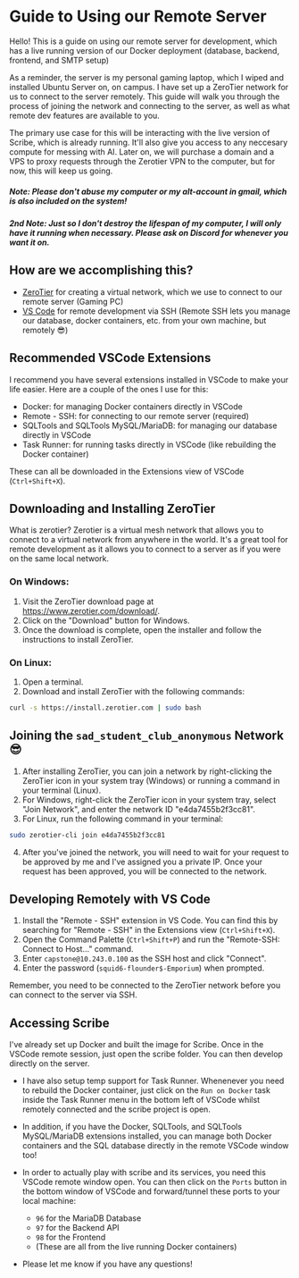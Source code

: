 # Guide to Using our Remote Server
Hello! This is a guide on using our remote server for development, which has a live running version of our Docker deployment (database, backend, frontend, and SMTP setup)

As a reminder, the server is my personal gaming laptop, which I wiped and installed Ubuntu Server on, on campus. I have set up a ZeroTier network for us to connect to the server remotely. This guide will walk you through the process of joining the network and connecting to the server, as well as what remote dev features are available to you.

The primary use case for this will be interacting with the live version of Scribe, which is already running. It'll also give you access to any neccesary compute for messing with AI. Later on, we will purchase a domain and a VPS to proxy requests through the Zerotier VPN to the computer, but for now, this will keep us going.

##### Note: Please don't abuse my computer or my alt-account in gmail, which is also included on the system! 

##### 2nd Note: Just so I don't destroy the lifespan of my computer, I will only have it running when necessary. Please ask on Discord for whenever you want it on.

## How are we accomplishing this?
- [ZeroTier](https://www.zerotier.com/) for creating a virtual network, which we use to connect to our remote server (Gaming PC)
- [VS Code](https://code.visualstudio.com/) for remote development via SSH (Remote SSH lets you manage our database, docker containers, etc. from your own machine, but remotely 😎)

## Recommended VSCode Extensions
I recommend you have several extensions installed in VSCode to make your life easier. Here are a couple of the ones I use for this:

- Docker: for managing Docker containers directly in VSCode
- Remote - SSH: for connecting to our remote server (required)
- SQLTools and SQLTools MySQL/MariaDB: for managing our database directly in VSCode
- Task Runner: for running tasks directly in VSCode (like rebuilding the Docker container)

These can all be downloaded in the Extensions view of VSCode (`Ctrl+Shift+X`).

## Downloading and Installing ZeroTier

What is zerotier? Zerotier is a virtual mesh network that allows you to connect to a virtual network from anywhere in the world. It's a great tool for remote development as it allows you to connect to a server as if you were on the same local network.

### On Windows:

1. Visit the ZeroTier download page at https://www.zerotier.com/download/.
2. Click on the "Download" button for Windows.
3. Once the download is complete, open the installer and follow the instructions to install ZeroTier.

### On Linux:

1. Open a terminal.
2. Download and install ZeroTier with the following commands:

```bash
curl -s https://install.zerotier.com | sudo bash
```

## Joining the `sad_student_club_anonymous` Network 😎

1. After installing ZeroTier, you can join a network by right-clicking the ZeroTier icon in your system tray (Windows) or running a command in your terminal (Linux).
2. For Windows, right-click the ZeroTier icon in your system tray, select "Join Network", and enter the network ID "e4da7455b2f3cc81".
3. For Linux, run the following command in your terminal:

```bash
sudo zerotier-cli join e4da7455b2f3cc81
```

4. After you've joined the network, you will need to wait for your request to be approved by me and I've assigned you a private IP. Once your request has been approved, you will be connected to the network.

## Developing Remotely with VS Code

1. Install the "Remote - SSH" extension in VS Code. You can find this by searching for "Remote - SSH" in the Extensions view (`Ctrl+Shift+X`).
2. Open the Command Palette (`Ctrl+Shift+P`) and run the "Remote-SSH: Connect to Host..." command.
3. Enter `capstone@10.243.0.100` as the SSH host and click "Connect".
4. Enter the password (`squid6-flounder$-Emporium`) when prompted.

Remember, you need to be connected to the ZeroTier network before you can connect to the server via SSH.

## Accessing Scribe

I've already set up Docker and built the image for Scribe. Once in the VSCode remote session, just open the scribe folder. You can then develop directly on the server.

- I have also setup temp support for Task Runner. Whenenever you need to rebuild the Docker container, just click on the `Run on Docker` task inside the Task Runner menu in the bottom left of VSCode whilst remotely connected and the scribe project is open.

- In addition, if you have the Docker, SQLTools, and SQLTools MySQL/MariaDB extensions installed, you can manage both Docker containers and the SQL database directly in the remote VSCode window too!
- In order to actually play with scribe and its services, you need this VSCode remote window open. You can then click on the `Ports` button in the bottom window of VSCode and forward/tunnel these ports to your local machine:
  - `96` for the MariaDB Database
  - `97` for the Backend API
  - `98` for the Frontend
  - (These are all from the live running Docker containers)
- Please let me know if you have any questions!